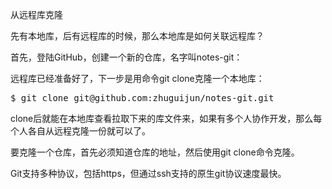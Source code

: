 从远程库克隆

先有本地库，后有远程库的时候，那么本地库是如何关联远程库？

首先，登陆GitHub，创建一个新的仓库，名字叫notes-git：

远程库已经准备好了，下一步是用命令git clone克隆一个本地库：
<pre>
$ git clone git@github.com:zhuguijun/notes-git.git
</pre>
clone后就能在本地库查看拉取下来的库文件来，如果有多个人协作开发，那么每个人各自从远程克隆一份就可以了。

要克隆一个仓库，首先必须知道仓库的地址，然后使用git clone命令克隆。

Git支持多种协议，包括https，但通过ssh支持的原生git协议速度最快。

